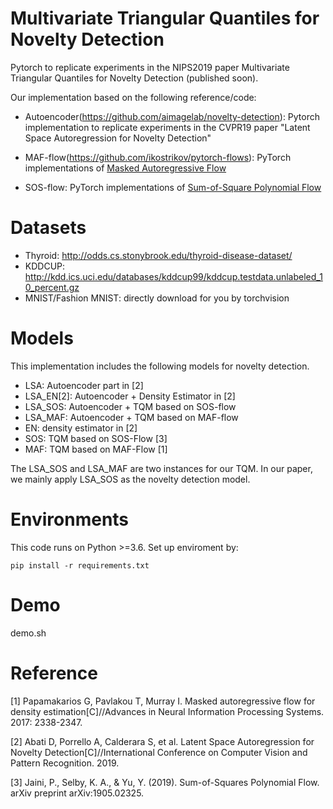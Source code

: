 # Multivariate Triangular Quantiles for Novelty Detection
Pytorch to replicate experiments in the  NIPS2019 paper Multivariate Triangular Quantiles for Novelty Detection (published soon).

Our implementation based on the following reference/code:
* Autoencoder(https://github.com/aimagelab/novelty-detection): Pytorch implementation to replicate experiments in the CVPR19 paper "Latent Space Autoregression for Novelty Detection"


* MAF-flow(https://github.com/ikostrikov/pytorch-flows):  PyTorch implementations of [Masked Autoregressive Flow](https://arxiv.org/abs/1705.07057)

* SOS-flow: PyTorch implementations of [Sum-of-Square Polynomial Flow](https://arxiv.org/abs/1905.02325) 

# Datasets
* Thyroid: http://odds.cs.stonybrook.edu/thyroid-disease-dataset/
* KDDCUP: http://kdd.ics.uci.edu/databases/kddcup99/kddcup.testdata.unlabeled_10_percent.gz
* MNIST/Fashion MNIST: directly download for you by torchvision

# Models
This implementation includes the following models for novelty detection. 
* LSA: Autoencoder part in [2] 
* LSA_EN[2]: Autoencoder + Density Estimator in [2]
* LSA_SOS: Autoencoder + TQM based on SOS-flow
* LSA_MAF: Autoencoder + TQM based on MAF-flow
* EN:  density estimator in [2]
* SOS: TQM based on SOS-Flow [3]
* MAF: TQM based on  MAF-Flow [1]

The LSA_SOS and LSA_MAF are two instances for our TQM. In our paper, we mainly apply LSA_SOS as the novelty detection model.
# Environments
This code runs on Python >=3.6.
Set up enviroment by:
```
pip install -r requirements.txt
```
# Demo
demo.sh

# Reference
[1] Papamakarios G, Pavlakou T, Murray I. Masked autoregressive flow for density estimation[C]//Advances in Neural Information Processing Systems. 2017: 2338-2347.

[2] Abati D, Porrello A, Calderara S, et al. Latent Space Autoregression for Novelty Detection[C]//International Conference on Computer Vision and Pattern Recognition. 2019. 

[3] Jaini, P., Selby, K. A., & Yu, Y. (2019). Sum-of-Squares Polynomial Flow. arXiv preprint arXiv:1905.02325.




